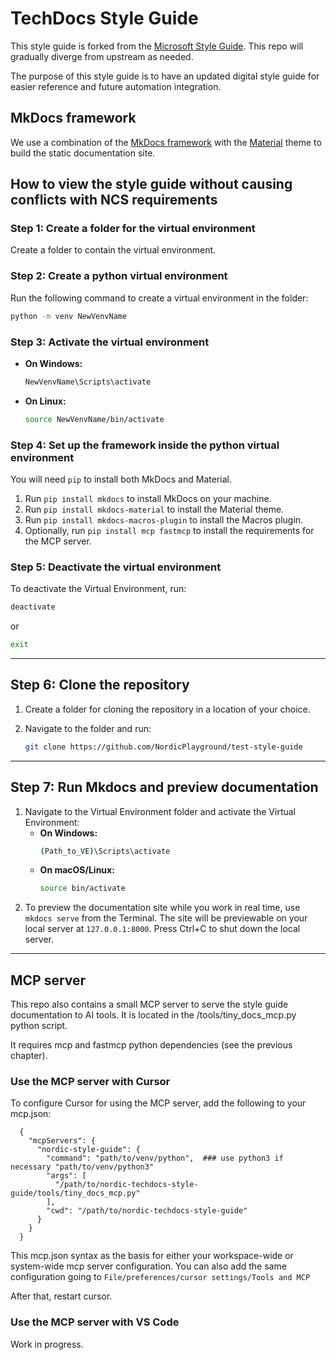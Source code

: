 # TechDocs Style Guide

This style guide is forked from the [Microsoft Style Guide](https://github.com/MicrosoftDocs/microsoft-style-guide/tree/main/styleguide). This repo will gradually diverge from upstream as needed.

The purpose of this style guide is to have an updated digital style guide for easier reference and future automation integration.

## MkDocs framework

We use a combination of the [MkDocs framework](https://www.mkdocs.org) with the [Material](https://squidfunk.github.io/mkdocs-material) theme to build the static documentation site.

## How to view the style guide without causing conflicts with NCS requirements

### Step 1: Create a folder for the virtual environment
Create a folder to contain the virtual environment.

### Step 2: Create a python virtual environment
Run the following command to create a virtual environment in the folder:

```bash
python -m venv NewVenvName
```

### Step 3: Activate the virtual environment
- **On Windows:**
  ```bash
  NewVenvName\Scripts\activate
  ```
- **On Linux:**
  ```bash
  source NewVenvName/bin/activate
  ```

### Step 4: Set up the framework inside the python virtual environment
You will need `pip` to install both MkDocs and Material.

1. Run `pip install mkdocs` to install MkDocs on your machine.
2. Run `pip install mkdocs-material` to install the Material theme.
3. Run `pip install mkdocs-macros-plugin` to install the Macros plugin.
4. Optionally, run `pip install mcp fastmcp` to install the requirements for the MCP server.

### Step 5: Deactivate the virtual environment
To deactivate the Virtual Environment, run:

```bash
deactivate
```
or
```bash
exit
```

---

## Step 6: Clone the repository
1. Create a folder for cloning the repository in a location of your choice.
2. Navigate to the folder and run:

   ```bash
   git clone https://github.com/NordicPlayground/test-style-guide
   ```

---

## Step 7: Run Mkdocs and preview documentation
1. Navigate to the Virtual Environment folder and activate the Virtual Environment:
   - **On Windows:**
     ```bash
     (Path_to_VE)\Scripts\activate
     ```
   - **On macOS/Linux:**
     ```bash
     source bin/activate


2. To preview the documentation site while you work in real time, use `mkdocs serve` from the Terminal.
   The site will be previewable on your local server at `127.0.0.1:8000`.
   Press Ctrl+C to shut down the local server.

---

## MCP server

This repo also contains a small MCP server to serve the style guide documentation to AI tools.
It is located in the /tools/tiny_docs_mcp.py python script.

It requires mcp and fastmcp python dependencies (see the previous chapter).


### Use the MCP server with Cursor

To configure Cursor for using the MCP server, add the following to your mcp.json:

```
  {
    "mcpServers": {
      "nordic-style-guide": {
        "command": "path/to/venv/python",  ### use python3 if necessary "path/to/venv/python3"
        "args": [
          "/path/to/nordic-techdocs-style-guide/tools/tiny_docs_mcp.py"
        ],
        "cwd": "/path/to/nordic-techdocs-style-guide"
      }
    }
  }
```

This mcp.json syntax as the basis for either your workspace-wide or system-wide mcp server configuration.
You can also add the same configuration going to `File/preferences/cursor settings/Tools and MCP`

After that, restart cursor.


### Use the MCP server with VS Code

Work in progress.
